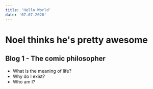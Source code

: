 ```yaml
---
title: 'Hello World'
date: '07.07.2020'
---
```

# Noel thinks he's pretty awesome

## Blog 1 - The comic philosopher

+ What is the meaning of life?
+ Why do I exist?
+ Who am I?
